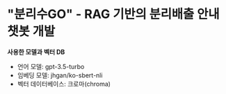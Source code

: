# "분리수GO" - RAG 기반의 분리배출 안내 챗봇 개발

**사용한 모델과 벡터 DB**

* 언어 모델: gpt-3.5-turbo
* 임베딩 모델: jhgan/ko-sbert-nli
* 벡터 데이터베이스: 크로마(chroma)
